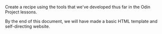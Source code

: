 Create a recipe using the tools that we've developed thus far in the Odin Project lessons. 

By the end of this document, we will have made a basic HTML template and self-directing website. 